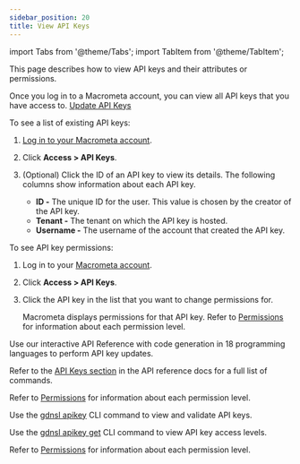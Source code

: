 ```yaml
---
sidebar_position: 20
title: View API Keys
---
```


import Tabs from '@theme/Tabs';
import TabItem from '@theme/TabItem';

This page describes how to view API keys and their attributes or permissions.

Once you log in to a Macrometa account, you can view all API keys that you have access to. [Update API Keys](update-api-keys.md)

<Tabs groupId="operating-systems">
<TabItem value="console" label="Web Console">

To see a list of existing API keys:

1. [Log in to your Macrometa account](https://auth-play.macrometa.io/).
1. Click **Access > API Keys**.
1. (Optional) Click the ID of an API key to view its details. The following columns show information about each API key.

   - **ID -** The unique ID for the user. This value is chosen by the creator of the API key.
   - **Tenant -** The tenant on which the API key is hosted.
   - **Username -** The username of the account that created the API key.

To see API key permissions:

1. Log in to your [Macrometa account](https://auth-play.macrometa.io/).
1. Click **Access > API Keys**.
1. Click the API key in the list that you want to change permissions for.

   Macrometa displays permissions for that API key. Refer to [Permissions](../permissions/index.md) for information about each permission level.

</TabItem>
<TabItem value="api" label="REST API">

Use our interactive API Reference with code generation in 18 programming languages to perform API key updates.

Refer to the [API Keys section](https://www.macrometa.com/docs/api#/operations/ValidateApiKey) in the API reference docs for a full list of commands.

Refer to [Permissions](index.md) for information about each permission level.

</TabItem>
<TabItem value="cli" label="CLI">

Use the [gdnsl apikey](../../developer-hub/cli/api-key-cli) CLI command to view and validate API keys.

Use the [gdnsl apikey get](../../developer-hub/cli/api-key-cli#gdnsl-apikey-get) CLI command to view API key access levels.

Refer to [Permissions](../permissions/index.md) for information about each permission level.

</TabItem>
</Tabs>
